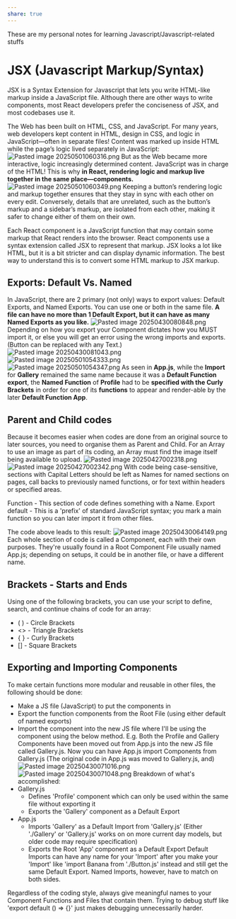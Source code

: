 ```yaml
---
share: true
---
```

These are my personal notes for learning Javascript/Javascript-related stuffs

# JSX (Javascript Markup/Syntax)
JSX is a Syntax Extension for Javascript that lets you write HTML-like markup inside a JavaScript file. Although there are other ways to write components, most React developers prefer the conciseness of JSX, and most codebases use it.

The Web has been built on HTML, CSS, and JavaScript. For many years, web developers kept content in HTML, design in CSS, and logic in JavaScript—often in separate files! Content was marked up inside HTML while the page’s logic lived separately in JavaScript:
![Pasted image 20250501060316.png](Pasted%20image%2020250501060316.png)
But as the Web became more interactive, logic increasingly determined content. JavaScript was in charge of the HTML! This is why **in React, rendering logic and markup live together in the same place—components.**
![Pasted image 20250501060349.png](Pasted%20image%2020250501060349.png)
Keeping a button’s rendering logic and markup together ensures that they stay in sync with each other on every edit. Conversely, details that are unrelated, such as the button’s markup and a sidebar’s markup, are isolated from each other, making it safer to change either of them on their own.

Each React component is a JavaScript function that may contain some markup that React renders into the browser. React components use a syntax extension called JSX to represent that markup. JSX looks a lot like HTML, but it is a bit stricter and can display dynamic information. The best way to understand this is to convert some HTML markup to JSX markup.


## Exports: Default Vs. Named
In JavaScript, there are 2 primary (not only) ways to export values: Default Exports, and Named Exports. You can use one or both in the same file. **A file can have no more than 1 Default Export, but it can have as many Named Exports as you like.**
![Pasted image 20250430080848.png](Pasted%20image%2020250430080848.png)
Depending on how you export your Component dictates how you MUST import it, or else you will get an error using the wrong imports and exports. (Button can be replaced with any Text.)
![Pasted image 20250430081043.png](Pasted%20image%2020250430081043.png)
![Pasted image 20250501054333.png](Pasted%20image%2020250501054333.png)
![Pasted image 20250501054347.png](Pasted%20image%2020250501054347.png)
As seen in **App.js**, while the **Import** for **Gallery** remained the same name because it was a **Default Function export**, the **Named Function** of **Profile** had to be **specified with the Curly Brackets** in order for one of its **functions** to appear and render-able by the later **Default Function App**.  

## Parent and Child codes
Because it becomes easier when codes are done from an original source to later sources, you need to organise them as Parent and Child. For an Array to use an image as part of its coding, an Array must find the image itself being available to upload.
![Pasted image 20250427002318.png](Pasted%20image%2020250427002318.png)![Pasted image 20250427002342.png](Pasted%20image%2020250427002342.png)
With code being case-sensitive, sections with Capital Letters should be left as Names for named sections on pages, call backs to previously named functions, or for text within headers or specified areas.

Function - This section of code defines  something with a Name.
Export default - This is a 'prefix' of standard JavaScript syntax; you mark a main function so you can later import it from other files.

The code above leads to this result:
![Pasted image 20250430064149.png](Pasted%20image%2020250430064149.png)
Each whole section of code is called a Component, each with their own purposes. They're usually found in a Root Component File usually named App.js; depending on setups, it could be in another file, or have a different name.
## Brackets - Starts and Ends
Using one of the following brackets, you can use your script to define, search, and continue chains of code for an array:
- ( ) - Circle Brackets
- <> - Triangle Brackets
- { } -  Curly Brackets
- \[] - Square Brackets
## Exporting and Importing Components
To make certain functions more modular and reusable in other files, the following should be done:
- Make a JS file (JavaScript) to put the components in
- Export the function components from the Root File (using either default of named exports)
- Import the component into the new JS file where I'll be using the component using the below method.
E.g. Both the Profile and Gallery Components have been moved out from App.js into the new JS file called Gallery.js. Now you can have App.js import Components from Gallery.js (The original code in App.js was moved to Gallery.js, and)
![Pasted image 20250430071016.png](Pasted%20image%2020250430071016.png)
![Pasted image 20250430071048.png](Pasted%20image%2020250430071048.png)
Breakdown of what's accomplished:
- Gallery.js
	- Defines 'Profile' component which can only be used within the same file without exporting it 
	- Exports the 'Gallery' component as a Default Export
- App.js
	- Imports 'Gallery' as a Default Import from 'Gallery.js' (Either './Gallery' or 'Gallery.js' works on on more current day models, but older code may require specification)
	- Exports the Root 'App' component as a Default Export
Default Imports can have any name for your 'Import' after you make your 'Import' like 'import Banana from './Button.js' instead and still get the same Default Export. Named Imports, however, have to match on both sides.

Regardless of the coding style, always give meaningful names to your Component Functions and Files that contain them. Trying to debug stuff like 'export default () => {}' just makes debugging unnecessarily harder.